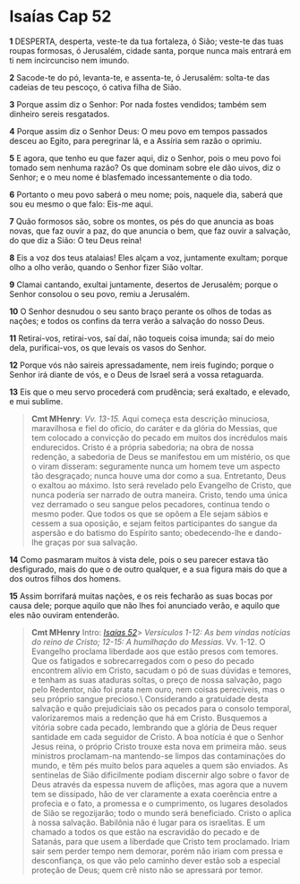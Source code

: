 # Isaías Cap 52

**1** 	DESPERTA, desperta, veste-te da tua fortaleza, ó Sião; veste-te das tuas roupas formosas, ó Jerusalém, cidade santa, porque nunca mais entrará em ti nem incircunciso nem imundo.

**2** 	Sacode-te do pó, levanta-te, e assenta-te, ó Jerusalém: solta-te das cadeias de teu pescoço, ó cativa filha de Sião.

**3** 	Porque assim diz o Senhor: Por nada fostes vendidos; também sem dinheiro sereis resgatados.

**4** 	Porque assim diz o Senhor Deus: O meu povo em tempos passados desceu ao Egito, para peregrinar lá, e a Assíria sem razão o oprimiu.

**5** 	E agora, que tenho eu que fazer aqui, diz o Senhor, pois o meu povo foi tomado sem nenhuma razão? Os que dominam sobre ele dão uivos, diz o Senhor; e o meu nome é blasfemado incessantemente o dia todo.

**6** 	Portanto o meu povo saberá o meu nome; pois, naquele dia, saberá que sou eu mesmo o que falo: Eis-me aqui.

**7** 	Quão formosos são, sobre os montes, os pés do que anuncia as boas novas, que faz ouvir a paz, do que anuncia o bem, que faz ouvir a salvação, do que diz a Sião: O teu Deus reina!

**8** 	Eis a voz dos teus atalaias! Eles alçam a voz, juntamente exultam; porque olho a olho verão, quando o Senhor fizer Sião voltar.

**9** 	Clamai cantando, exultai juntamente, desertos de Jerusalém; porque o Senhor consolou o seu povo, remiu a Jerusalém.

**10** 	O Senhor desnudou o seu santo braço perante os olhos de todas as nações; e todos os confins da terra verão a salvação do nosso Deus.

**11** 	Retirai-vos, retirai-vos, saí daí, não toqueis coisa imunda; saí do meio dela, purificai-vos, os que levais os vasos do Senhor.

**12** 	Porque vós não saireis apressadamente, nem ireis fugindo; porque o Senhor irá diante de vós, e o Deus de Israel será a vossa retaguarda.

**13** 	Eis que o meu servo procederá com prudência; será exaltado, e elevado, e mui sublime.

> **Cmt MHenry**: *Vv. 13-15.* Aqui começa esta descrição minuciosa, maravilhosa e fiel do oficio, do caráter e da glória do Messias, que tem colocado a convicção do pecado em muitos dos incrédulos mais endurecidos. Cristo é a própria sabedoria; na obra de nossa redenção, a sabedoria de Deus se manifestou em um mistério, os que o viram disseram: seguramente nunca um homem teve um aspecto tão desgraçado; nunca houve uma dor como a sua. Entretanto, Deus o exaltou ao máximo. Isto será revelado pelo Evangelho de Cristo, que nunca podería ser narrado de outra maneira. Cristo, tendo uma única vez derramado o seu sangue pelos pecadores, continua tendo o mesmo poder. Que todos os que se opõem a Ele sejam sábios e cessem a sua oposição, e sejam feitos participantes do sangue da aspersão e do batismo do Espírito santo; obedecendo-lhe e dando-lhe graças por sua salvação.

**14** 	Como pasmaram muitos à vista dele, pois o seu parecer estava tão desfigurado, mais do que o de outro qualquer, e a sua figura mais do que a dos outros filhos dos homens.

**15** 	Assim borrifará muitas nações, e os reis fecharão as suas bocas por causa dele; porque aquilo que não lhes foi anunciado verão, e aquilo que eles não ouviram entenderão.


> **Cmt MHenry** Intro: *[Isaías 52](../23A-Is/52.md#0)*> *Versículos 1-12: As bem vindas notícias do reino de Cristo; 12-15: A humilhação do Messias.* Vv. 1-12. O Evangelho proclama liberdade aos que estão presos com temores. Que os fatigados e sobrecarregados com o peso do pecado encontrem alívio em Cristo, sacudam o pó de suas dúvidas e temores, e tenham as suas ataduras soltas, o preço de nossa salvação, pago pelo Redentor, não foi prata nem ouro, nem coisas perecíveis, mas o seu próprio sangue precioso.\ Considerando a gratuidade desta salvação e quão prejudiciais são os pecados para o consolo temporal, valorizaremos mais a redenção que há em Cristo. Busquemos a vitória sobre cada pecado, lembrando que a glória de Deus requer santidade em cada seguidor de Cristo. A boa notícia é que o Senhor Jesus reina, o próprio Cristo trouxe esta nova em primeira mão. seus ministros proclamam-na mantendo-se limpos das contaminações do mundo, e têm pés muito belos para aqueles a quem são enviados. As sentinelas de Sião dificilmente podiam discernir algo sobre o favor de Deus através da espessa nuvem de aflições, mas agora que a nuvem tem se dissipado, hão de ver claramente a exata coerência entre a profecia e o fato, a promessa e o cumprimento, os lugares desolados de Sião se regozijarão; todo o mundo será beneficiado. Cristo o aplica à nossa salvação. Babilônia não é lugar para os israelitas. E um chamado a todos os que estão na escravidão do pecado e de Satanás, para que usem a liberdade que Cristo tem proclamado. Iriam sair sem perder tempo nem demorar, porém não iriam com pressa e desconfiança, os que vão pelo caminho dever estão sob a especial proteção de Deus; quem crê nisto não se apressará por temor.